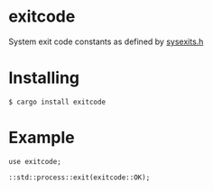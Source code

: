 # exitcode
System exit code constants as defined by [sysexits.h](https://www.freebsd.org/cgi/man.cgi?query=sysexits&apropos=0&sektion=0&manpath=FreeBSD+4.3-RELEASE&format=html)

# Installing
```
$ cargo install exitcode
```
# Example
```
use exitcode;

::std::process::exit(exitcode::OK);
```

